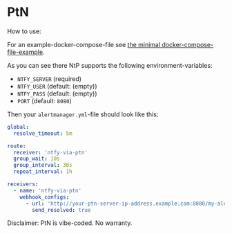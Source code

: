 # PtN

How to use:

For an example-docker-compose-file see [the minimal docker-compose-file-example](./Other/Reference/ReferenceContent/Examples/MinimalDockerComposeFile).

As you can see there NtP supports the following environment-variables:

- `NTFY_SERVER`  (required)
- `NTFY_USER` (default: (empty))
- `NTFY_PASS` (default: (empty))
- `PORT` (default: `8080`)

Then your `alertmanager.yml`-file should look like this:

```yaml
global:
  resolve_timeout: 5m

route:
  receiver: 'ntfy-via-ptn'
  group_wait: 10s
  group_interval: 30s
  repeat_interval: 1h

receivers:
  - name: 'ntfy-via-ptn'
    webhook_configs:
      - url: 'http://your-ptn-server-ip-address.example.com:8080/my-alert-topic'
        send_resolved: true
```

Disclaimer: PtN is vibe-coded. No warranty.
